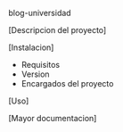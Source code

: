blog-universidad

[Descripcion del proyecto]

[Instalacion]
- Requisitos
- Version
- Encargados del proyecto

[Uso]

[Mayor documentacion]
